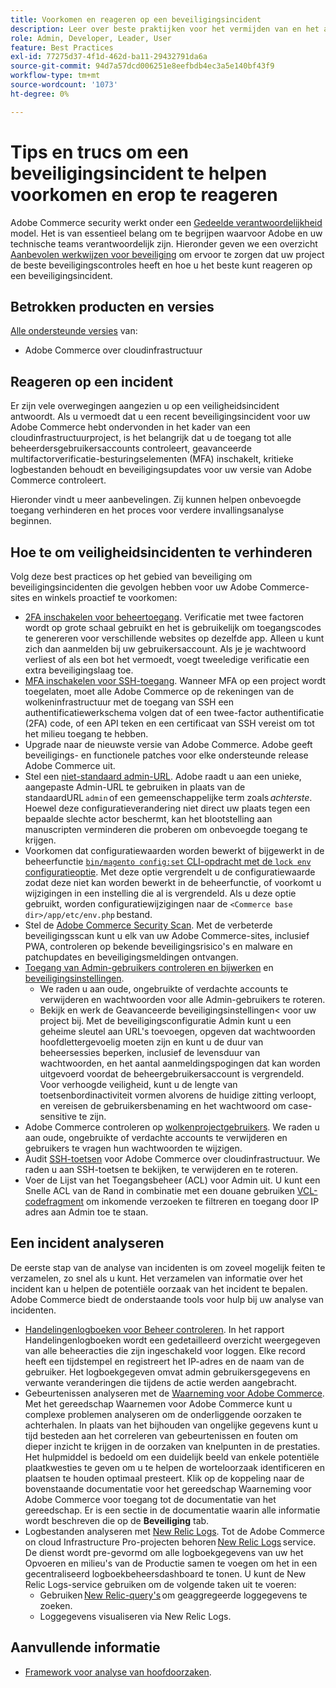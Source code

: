 ```yaml
---
title: Voorkomen en reageren op een beveiligingsincident
description: Leer over beste praktijken voor het vermijden van en het antwoorden op veiligheidsincidenten in uw Adobe Commerce op het project van de wolkeninfrastructuur.
role: Admin, Developer, Leader, User
feature: Best Practices
exl-id: 77275d37-4f1d-462d-ba11-29432791da6a
source-git-commit: 94d7a57dcd006251e8eefbdb4ec3a5e140bf43f9
workflow-type: tm+mt
source-wordcount: '1073'
ht-degree: 0%

---
```


# Tips en trucs om een beveiligingsincident te helpen voorkomen en erop te reageren

Adobe Commerce security werkt onder een [Gedeelde verantwoordelijkheid](https://www.adobe.com/content/dam/cc/en/trust-center/ungated/whitepapers/experience-cloud/adobe-commerce-shared-responsibility-guide.pdf) model. Het is van essentieel belang om te begrijpen waarvoor Adobe en uw technische teams verantwoordelijk zijn. Hieronder geven we een overzicht [Aanbevolen werkwijzen voor beveiliging](https://www.adobe.com/content/dam/cc/en/security/pdfs/Adobe-Magento-Commerce-Best-Practices-Guide.pdf) om ervoor te zorgen dat uw project de beste beveiligingscontroles heeft en hoe u het beste kunt reageren op een beveiligingsincident.

## Betrokken producten en versies

[Alle ondersteunde versies](../../../release/versions.md) van:

- Adobe Commerce over cloudinfrastructuur

## Reageren op een incident

Er zijn vele overwegingen aangezien u op een veiligheidsincident antwoordt. Als u vermoedt dat u een recent beveiligingsincident voor uw Adobe Commerce hebt ondervonden in het kader van een cloudinfrastructuurproject, is het belangrijk dat u de toegang tot alle beheerdersgebruikersaccounts controleert, geavanceerde multifactorverificatie-besturingselementen (MFA) inschakelt, kritieke logbestanden behoudt en beveiligingsupdates voor uw versie van Adobe Commerce controleert.

Hieronder vindt u meer aanbevelingen. Zij kunnen helpen onbevoegde toegang verhinderen en het proces voor verdere invallingsanalyse beginnen.

## Hoe te om veiligheidsincidenten te verhinderen

Volg deze best practices op het gebied van beveiliging om beveiligingsincidenten die gevolgen hebben voor uw Adobe Commerce-sites en winkels proactief te voorkomen:

- [2FA inschakelen voor beheertoegang](https://docs.magento.com/user-guide/stores/security-two-factor-authentication.html).
Verificatie met twee factoren wordt op grote schaal gebruikt en het is gebruikelijk om toegangscodes te genereren voor verschillende websites op dezelfde app. Alleen u kunt zich dan aanmelden bij uw gebruikersaccount. Als je je wachtwoord verliest of als een bot het vermoedt, voegt tweeledige verificatie een extra beveiligingslaag toe.
- [MFA inschakelen voor SSH-toegang](https://devdocs.magento.com/cloud/project/project-enable-mfa-enforcement.html).
Wanneer MFA op een project wordt toegelaten, moet alle Adobe Commerce op de rekeningen van de wolkeninfrastructuur met de toegang van SSH een authentificatiewerkschema volgen dat of een twee-factor authentificatie (2FA) code, of een API teken en een certificaat van SSH vereist om tot het milieu toegang te hebben.
- Upgrade naar de nieuwste versie van Adobe Commerce.
Adobe geeft beveiligings- en functionele patches voor elke ondersteunde release Adobe Commerce uit.
- Stel een [niet-standaard admin-URL](https://docs.magento.com/user-guide/stores/store-urls-custom-admin.html).
Adobe raadt u aan een unieke, aangepaste Admin-URL te gebruiken in plaats van de standaardURL `admin` of een gemeenschappelijke term zoals *achterste*. Hoewel deze configuratieverandering niet direct uw plaats tegen een bepaalde slechte actor beschermt, kan het blootstelling aan manuscripten verminderen die proberen om onbevoegde toegang te krijgen.
- Voorkomen dat configuratiewaarden worden bewerkt of bijgewerkt in de beheerfunctie  [`bin/magento config:set` CLI-opdracht met de `lock env` configuratieoptie](https://experienceleague.adobe.com/docs/commerce-operations/configuration-guide/cli/configuration-management/set-configuration-values.html#set-configuration-values-that-cannot-be-edited-in-the-admin). Met deze optie vergrendelt u de configuratiewaarde zodat deze niet kan worden bewerkt in de beheerfunctie, of voorkomt u wijzigingen in een instelling die al is vergrendeld. Als u deze optie gebruikt, worden configuratiewijzigingen naar de `<Commerce base dir>/app/etc/env.php` bestand.
- Stel de [Adobe Commerce Security Scan](https://docs.magento.com/user-guide/magento/security-scan.html).
Met de verbeterde beveiligingsscan kunt u elk van uw Adobe Commerce-sites, inclusief PWA, controleren op bekende beveiligingsrisico&#39;s en malware en patchupdates en beveiligingsmeldingen ontvangen.
- [Toegang van Admin-gebruikers controleren en bijwerken](https://docs.magento.com/user-guide/system/permissions-users-all.html) en [beveiligingsinstellingen](https://docs.magento.com/user-guide/stores/security-admin.html).
   - We raden u aan oude, ongebruikte of verdachte accounts te verwijderen en wachtwoorden voor alle Admin-gebruikers te roteren.
   - Bekijk en werk de Geavanceerde beveiligingsinstellingen&lt; voor uw project bij. Met de beveiligingsconfiguratie Admin kunt u een geheime sleutel aan URL&#39;s toevoegen, opgeven dat wachtwoorden hoofdlettergevoelig moeten zijn en kunt u de duur van beheersessies beperken, inclusief de levensduur van wachtwoorden, en het aantal aanmeldingspogingen dat kan worden uitgevoerd voordat de beheergebruikersaccount is vergrendeld. Voor verhoogde veiligheid, kunt u de lengte van toetsenbordinactiviteit vormen alvorens de huidige zitting verloopt, en vereisen de gebruikersbenaming en het wachtwoord om case-sensitive te zijn.
- Adobe Commerce controleren op [wolkenprojectgebruikers](https://devdocs.magento.com/cloud/project/user-admin.html).
We raden u aan oude, ongebruikte of verdachte accounts te verwijderen en gebruikers te vragen hun wachtwoorden te wijzigen.
- Audit [SSH-toetsen](https://devdocs.magento.com/cloud/before/before-workspace-ssh.html) voor Adobe Commerce over cloudinfrastructuur.
We raden u aan SSH-toetsen te bekijken, te verwijderen en te roteren.
- Voer de Lijst van het Toegangsbeheer (ACL) voor Admin uit.
U kunt een Snelle ACL van de Rand in combinatie met een douane gebruiken [VCL-codefragment](https://devdocs.magento.com/cloud/cdn/fastly-vcl-allowlist.html#vcl) om inkomende verzoeken te filtreren en toegang door IP adres aan Admin toe te staan.

## Een incident analyseren

De eerste stap van de analyse van incidenten is om zoveel mogelijk feiten te verzamelen, zo snel als u kunt. Het verzamelen van informatie over het incident kan u helpen de potentiële oorzaak van het incident te bepalen. Adobe Commerce biedt de onderstaande tools voor hulp bij uw analyse van incidenten.

- [Handelingenlogboeken voor Beheer controleren](https://docs.magento.com/user-guide/system/action-log-report.html).
In het rapport Handelingenlogboeken wordt een gedetailleerd overzicht weergegeven van alle beheeracties die zijn ingeschakeld voor loggen. Elke record heeft een tijdstempel en registreert het IP-adres en de naam van de gebruiker. Het logboekgegeven omvat admin gebruikersgegevens en verwante veranderingen die tijdens de actie werden aangebracht.
- Gebeurtenissen analyseren met de [Waarneming voor Adobe Commerce](https://experienceleague.adobe.com/docs/commerce-operations/tools/observation-for-adobe-commerce/intro.html?lang=en).
Met het gereedschap Waarnemen voor Adobe Commerce kunt u complexe problemen analyseren om de onderliggende oorzaken te achterhalen. In plaats van het bijhouden van ongelijke gegevens kunt u tijd besteden aan het correleren van gebeurtenissen en fouten om dieper inzicht te krijgen in de oorzaken van knelpunten in de prestaties.
Het hulpmiddel is bedoeld om een duidelijk beeld van enkele potentiële plaatkwesties te geven om u te helpen de worteloorzaak identificeren en plaatsen te houden optimaal presteert. Klik op de koppeling naar de bovenstaande documentatie voor het gereedschap Waarneming voor Adobe Commerce voor toegang tot de documentatie van het gereedschap. Er is een sectie in de documentatie waarin alle informatie wordt beschreven die op de **Beveiliging** tab.
- Logbestanden analyseren met [New Relic Logs](https://devdocs.magento.com/cloud/project/new-relic.html#new-relic-logs). Tot de Adobe Commerce on cloud Infrastructure Pro-projecten behoren [New Relic Logs](https://docs.newrelic.com/docs/logs/new-relic-logs/get-started/introduction-new-relic-logs) service. De dienst wordt pre-gevormd om alle logboekgegevens van uw het Opvoeren en milieu&#39;s van de Productie samen te voegen om het in een gecentraliseerd logboekbeheersdashboard te tonen.
U kunt de New Relic Logs-service gebruiken om de volgende taken uit te voeren:
   - Gebruiken [New Relic-query&#39;s](https://docs.newrelic.com/docs/logs/new-relic-logs/ui-data/query-syntax-logs) om geaggregeerde loggegevens te zoeken.
   - Loggegevens visualiseren via New Relic Logs.

## Aanvullende informatie

- [Framework voor analyse van hoofdoorzaken](https://sansec.io/kb/incident-response/magento-root-cause-analysis).
